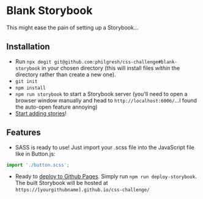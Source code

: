 # Blank Storybook

This might ease the pain of setting up a Storybook...

## Installation

- Run `npx degit git@github.com:philgresh/css-challenge#blank-storybook` in your chosen directory (this will install files _within_ the directory rather than create a new one).
- `git init`
- `npm install`
- `npm run storybook` to start a Storybook server (you'll need to open a browser window manually and head to `http://localhost:6006/`...I found the auto-open feature annoying)
- [Start adding stories](https://www.learnstorybook.com/intro-to-storybook/react/en/simple-component/)!

## Features

- SASS is ready to use! Just import your .scss file into the JavaScript file like in Button.js:

```javascript
import './button.scss';
```

- Ready to [deploy to Github Pages](https://github.com/storybookjs/storybook-deployer). Simply run `npm run deploy-storybook`. The built Storybook will be hosted at `https://[yourgithubname].github.io/css-challenge/`
